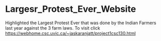 # Largesr_Protest_Ever_Website
Highlighted the Largest Protest Ever that was done by the Indian Farmers last year against the 3 farm laws. To visit click https://webhome.csc.uvic.ca/~jaskaranjatt/project1csc130.html
